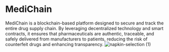 # MediChain
MediChain is a blockchain-based platform designed to secure and track the entire drug supply chain. By leveraging decentralized technology and smart contracts, it ensures that pharmaceuticals are authentic, traceable, and safely delivered from manufacturers to patients, reducing the risk of counterfeit drugs and enhancing transparency.
![napkin-selection (1)](https://github.com/user-attachments/assets/20ebccb7-a1cd-4dbb-9662-9ffb358da5d3)
